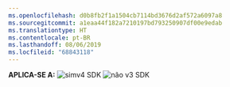 ```yaml
---
ms.openlocfilehash: d0b8fb2f1a1504cb7114bd3676d2af572a6097a8
ms.sourcegitcommit: a1eaa44f182a7210197bd793250907df00e9edab
ms.translationtype: HT
ms.contentlocale: pt-BR
ms.lasthandoff: 08/06/2019
ms.locfileid: "68843118"
---
```

<Token>**APLICA-SE A:** ![sim](../media/yes.png)v4 SDK ![não](../media/no.png) v3 SDK </Token>
